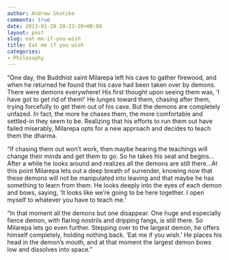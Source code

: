 ```yaml
---
author: Andrew Skotzko
comments: true
date: 2013-01-28 20:23:20+00:00
layout: post
slug: eat-me-if-you-wish
title: Eat me if you wish
categories:
- Philosophy
---
```

“One day, the Buddhist saint Milarepa left his cave to gather firewood, and when he returned he found that his cave had been taken over by demons. There were demons everywhere! His first thought upon seeing them was, ‘I have got to get rid of them!’ He lunges toward them, chasing after them, trying forcefully to get them out of his cave. But the demons are completely unfazed. In fact, the more he chases them, the more comfortable and settled-in they seem to be. Realizing that his efforts to run them out have failed miserably, Milarepa opts for a new approach and decides to teach them the dharma.

“If chasing them out won’t work, then maybe hearing the teachings will change their minds and get them to go. So he takes his seat and begins... After a while he looks around and realizes all the demons are still there…At this point Milarepa lets out a deep breath of surrender, knowing now that these demons will not be manipulated into leaving and that maybe he has something to learn from them. He looks deeply into the eyes of each demon and bows, saying, ‘It looks like we’re going to be here together. I open myself to whatever you have to teach me.’

“In that moment all the demons but one disappear. One huge and especially fierce demon, with flaring nostrils and dripping fangs, is still there. So Milarepa lets go even further. Stepping over to the largest demon, he offers himself completely, holding nothing back. ‘Eat me if you wish.’ He places his head in the demon’s mouth, and at that moment the largest demon bows low and dissolves into space.”
